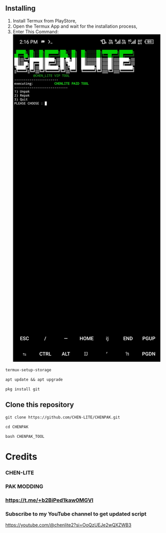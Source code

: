 ## Installing
1. Install Termux from PlayStore,
2. Open the Termux App and wait for the installation process,
3. Enter This Command:
![Result](/CHENPAK.jpg)
```
termux-setup-storage
```
```
apt update && apt upgrade
```
```
pkg install git
```
## Clone this repository
```
git clone https://github.com/CHEN-LITE/CHENPAK.git
```
```
cd CHENPAK
```
```
bash CHENPAK_TOOL
```
# Credits
### CHEN-LITE
### PAK MODDING 
### https://t.me/+b2BiPed1kaw0MGVl

### Subscribe to my YouTube channel to get updated script 
https://youtube.com/@chenlite2?si=OoQzUEJe2wQXZWB3
